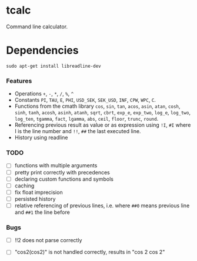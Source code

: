 # tcalc
Command line calculator.

# Dependencies
```
sudo apt-get install libreadline-dev
```

### Features
* Operations `+`, `-`, `*`, `/`, `%`, `^`
* Constants `PI`, `TAU`, `E`, `PHI`, `USD_SEK`, `SEK_USD`, `INF`, `CPW`, `WPC`, `C`.
* Functions from the cmath library `cos`, `sin`, `tan`, `acos`, `asin`, `atan`, `cosh`, `sinh`, `tanh`, `acosh`, `asinh`, `atanh`, `sqrt`, `cbrt`, `exp_e`, `exp_two`, `log_e`, `log_two`, `log_ten`, `tgamma`, `fact`, `lgamma`, `abs`, `ceil`, `floor`, `trunc`, `round`.
* Referencing previous result as value or as expression using `!I`, `#I` where I is the line number and `!!`, `##` the last executed line.
* History using readline

### TODO
- [ ] functions with multiple arguments
- [ ] pretty print correctly with precedences
- [ ] declaring custom functions and symbols
- [ ] caching
- [ ] fix float imprecision
- [ ] persisted history
- [ ] relative referencing of previous lines, i.e. where `##0` means previous line and `##1` the line before

### Bugs
- [ ] !!2 does not parse correctly
- [ ] "cos2(cos2)" is not handled correctly, results in "cos 2 cos 2"

